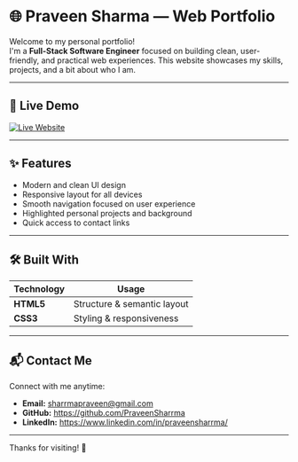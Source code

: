 # 🌐 Praveen Sharma — Web Portfolio

Welcome to my personal portfolio!  
I'm a **Full-Stack Software Engineer** focused on building clean, user-friendly, and practical web experiences. This website showcases my skills, projects, and a bit about who I am.

---

## 🚀 Live Demo

<a href="https://praveensharrma-portfolio.netlify.app/" target="_blank">
  <img src="https://img.shields.io/badge/Live%20Website-Visit%20Now-brightgreen?style=for-the-badge&logo=netlify" alt="Live Website">
</a>

---

## ✨ Features
- Modern and clean UI design
- Responsive layout for all devices
- Smooth navigation focused on user experience
- Highlighted personal projects and background
- Quick access to contact links

---

## 🛠️ Built With
| Technology | Usage |
|-----------|-------|
| **HTML5** | Structure & semantic layout |
| **CSS3** | Styling & responsiveness |

---

## 📬 Contact Me
Connect with me anytime:

- **Email:** sharrmapraveen@gmail.com  
- **GitHub:** https://github.com/PraveenSharrma  
- **LinkedIn:** https://www.linkedin.com/in/praveensharrma/  

---

Thanks for visiting! 🙌
